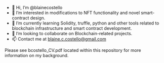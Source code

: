 - 👋 Hi, I’m @blainecostello
- 👀 I’m interested in modifications to NFT functionality and novel smart-contract design.
- 🌱 I’m currently learning Solidity, truffle, python and other tools related to blockchain infrastructure and smart contract development.
- 💞️ I’m looking to collaborate on Blockchain-related projects.
- 📫 Contact me at blaine.c.costello@gmail.com

Please see bcostello_CV.pdf located within this repository for more information on my background.

